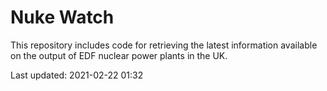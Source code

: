 # Nuke Watch

This repository includes code for retrieving the latest information available on the output of EDF nuclear power plants in the UK.

Last updated: 2021-02-22 01:32